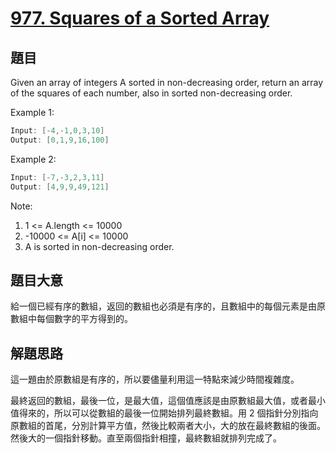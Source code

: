 # [977. Squares of a Sorted Array](https://leetcode.com/problems/squares-of-a-sorted-array/)

## 題目

Given an array of integers A sorted in non-decreasing order, return an array of the squares of each number, also in sorted non-decreasing order.



Example 1:

```c
Input: [-4,-1,0,3,10]
Output: [0,1,9,16,100]
```

Example 2:

```c
Input: [-7,-3,2,3,11]
Output: [4,9,9,49,121]
```

Note:

1. 1 <= A.length <= 10000
2. -10000 <= A[i] <= 10000
3. A is sorted in non-decreasing order.

## 題目大意

給一個已經有序的數組，返回的數組也必須是有序的，且數組中的每個元素是由原數組中每個數字的平方得到的。

## 解題思路

這一題由於原數組是有序的，所以要儘量利用這一特點來減少時間複雜度。

最終返回的數組，最後一位，是最大值，這個值應該是由原數組最大值，或者最小值得來的，所以可以從數組的最後一位開始排列最終數組。用 2 個指針分別指向原數組的首尾，分別計算平方值，然後比較兩者大小，大的放在最終數組的後面。然後大的一個指針移動。直至兩個指針相撞，最終數組就排列完成了。











